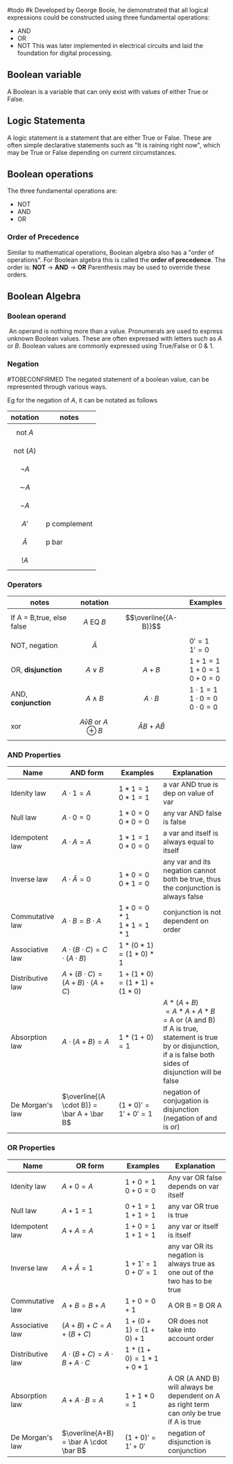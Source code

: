 #todo #k
Developed by George Boole, he demonstrated that all logical expressions could be constructed using three fundamental operations:
- AND
- OR
- NOT
This was later implemented in electrical circuits and laid the foundation for digital processing.
## Boolean variable 
A Boolean is a variable that can only exist with values of either True or False.
## Logic Statementa
A logic statement is a statement that are either True or False.
These are often simple declarative statements such as "It is raining right now", which may be True or False depending on current circumstances.
## Boolean operations
The three fundamental operations are:
- NOT
- AND
- OR
### Order of Precedence
Similar to mathematical operations, Boolean algebra also has a "order of operations".
For Boolean algebra this is called the **order of precedence**.
The order is:  **NOT** -> **AND** -> **OR**
Parenthesis may be used to override these orders.


## Boolean Algebra

### Boolean operand
 An operand is nothing more than a value.
Pronumerals are used to express unknown Boolean values.
These are often expressed with letters such as $A$ or $B$.
Boolean values are commonly expressed using True/False or 0 & 1.

### Negation
#TOBECONFIRMED
The negated statement of a boolean value, can be represented through various ways.

Eg for the negation of $A$, it can be notated as follows

| notation                                | notes        |
| --------------------------------------- | ------------ |
| $$\text{not }A$$                        |              |
| $$\text{not }(A)$$                      |              |
| $$¬ A$$                                 |              |
| $${\displaystyle {\mathord {\sim }}A}$$ |              |
| $${\displaystyle -A}$$                  |              |
| $$A'$$                                  | p complement |
| $$\bar{A}$$                             | p bar        |
| $$!A$$                                  |              |

### Operators

| notes                     | notation                     |                          | Examples                                  |
| ------------------------- | ---------------------------- | ------------------------ | ----------------------------------------- |
| If A = B,true, else false | $$A \text{ EQ }B$$           | $$\overline{(A-B)}$$     |                                           |
| NOT, negation             | $$\bar{A}$$                  |                          | $0'=1$<br>$1'=0$                          |
| OR, **disjunction**       | $$A∨B$$                      | $$A+B$$                  | $1+1=1$<br>$1+0=1$<br>$0+0=0$             |
| AND, **conjunction**      | $$A∧B$$                      | $$A \cdot B$$            | $1\cdot1=1$<br>$1\cdot0=0$<br>$0\cdot0=0$ |
| xor                       | $$A\bar{v}B \text{ or }A⊕B$$ | $$\bar{A} B + A\bar{B}$$ |                                           |


### AND Properties

| Name             | AND form                                   | Examples                | Explanation                                                                                                                                               |
| ---------------- | ------------------------------------------ | ----------------------- | --------------------------------------------------------------------------------------------------------------------------------------------------------- |
| Idenity law      | $A\cdot1=A$                                | $1*1=1$<br>$0*1=1$      | a var AND true is dep on value of var                                                                                                                     |
| Null law         | $A\cdot0=0$                                | $1*0=0$<br>$0*0=0$      | any var AND false is false                                                                                                                                |
| Idempotent law   | $A \cdot A=A$                              | $1*1=1$<br>$0*0=0$      | a var and itself is always equal to itself                                                                                                                |
| Inverse law      | $A \cdot \bar A= 0$                        | $1*0=0$<br>$0*1=0$      | any var and its negation cannot both be true, thus the conjunction is always false                                                                        |
| Commutative law  | $A \cdot B=B \cdot A$                      | $1*0=0*1$<br>$1*1=1*1$  | conjunction is not dependent on order                                                                                                                     |
| Associative law  | $A \cdot (B \cdot C)=C \cdot (A \cdot B)$  | $1*(0*1)=(1*0)*1$       |                                                                                                                                                           |
| Distributive law | $A +( B \cdot  C) = (A + B) \cdot (A + C)$ | $1+(1*0) = (1*1)+(1*0)$ |                                                                                                                                                           |
| Absorption law   | $A\cdot (A+B) = A$                         | $1*(1+0)=1$             | $A*(A+B)$<br>$=A*A+A*B$<br>= A or (A and B)<br>If A is true, statement is true by or disjunction, if a is false both  sides of disjunction  will be false |
| De Morgan's law  | $\overline{(A \cdot B)} = \bar A + \bar B$ | $(1*0)'=1'+0'=1$        | negation of conjugation is disjunction<br>(negation of and is or)                                                                                         |





### OR Properties

| Name             | OR form                                | Examples             | Explanation                                                                              |
| ---------------- | -------------------------------------- | -------------------- | ---------------------------------------------------------------------------------------- |
| Idenity law      | $A+0=A$                                | $1+0=1$<br>$0+0=0$   | Any var OR false depends on var itself                                                   |
| Null law         | $A+1=1$                                | $0+1=1$<br>$1+1=1$   | any var OR true is true                                                                  |
| Idempotent law   | $A+A=A$                                | $1+0=1$<br>$1+1=1$   | any var or itself is itself                                                              |
| Inverse law      | $A+\bar A = 1$                         | $1+1'=1$<br>$0+0'=1$ | any var OR its negation is always true as one out of the two has to be true              |
| Commutative law  | $A+B=B+A$                              | $1+0=0+1$            | A OR B = B OR A                                                                          |
| Associative law  | $(A+B)+C=A+(B+C)$                      | $1+(0+1) = (1+0)+1$  | OR does not take into account order                                                      |
| Distributive law | $A \cdot (B+C) = A\cdot B + A \cdot C$ | $1*(1+0) = 1*1+0*1$  |                                                                                          |
| Absorption law   | $A+A \cdot B = A$                      | $1+1*0=1$            | A OR (A AND B) will always be dependent on A as right term can only be true if A is true |
| De Morgan's law  | $\overline{A+B} = \bar A \cdot \bar B$ | $(1+0)'=1'+0'$       | negation of disjunction is conjunction                                                   |
